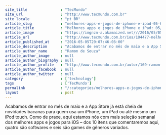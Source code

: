 ```yaml
---
site_title               : "TecMundo"
site_url                 : "http://www.tecmundo.com.br"
site_locale              : "pt_BR"
article_slug             : "melhores-apps-e-jogos-de-iphone-e-ipad-05-05-2016"
article_title            : "Melhores apps e jogos de iPhone e iPad: 05/05/2016"
article_image            : "https://imgnzn-a.akamaized.net///2016/05/05/05200708370461-t1200x480.jpg"
article_url              : "http://www.tecmundo.com.br/ios/104477-melhores-apps-jogos-iphone-ipad-05-05-2016.htm"
article_published_at     : "2016-05-05T20:07:46-03:00"
article_description      : "Acabamos de entrar no mês de maio e a App Store já está cheia de novidades bacanas para quem usa um iPhone, um iPad ou até mesmo um iPod touch. Como de praxe, aqui estamos nós com mais seleção semanal dos melhores apps e jogos para iOS – dos 10 itens que comentaremos aqui, quatro são softwares e seis são games de gêneros variados."
article_author_name      : "Ramon de Souza"
article_author_image     : null
article_author_biography : null
article_author_profile   : "http://www.tecmundo.com.br/autor/169-ramon-de-souza/"
article_author_facebook  : null
article_author_twitter   : null
category                 : ['technology']
tags                     : ['TecMundo']
permalink                : "/:categories/melhores-apps-e-jogos-de-iphone-e-ipad-05-05-2016/"
layout                   : post
---
```


Acabamos de entrar no mês de maio e a App Store já está cheia de novidades bacanas para quem usa um iPhone, um iPad ou até mesmo um iPod touch. Como de praxe, aqui estamos nós com mais seleção semanal dos melhores apps e jogos para iOS – dos 10 itens que comentaremos aqui, quatro são softwares e seis são games de gêneros variados.
